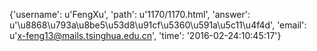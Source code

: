 {'username': u'FengXu', 'path': u'1170/1170.html', 'answer': u'\u8868\u793a\u8be5\u53d8\u91cf\u5360\u591a\u5c11\u4f4d', 'email': u'x-feng13@mails.tsinghua.edu.cn', 'time': '2016-02-24:10:45:17'}